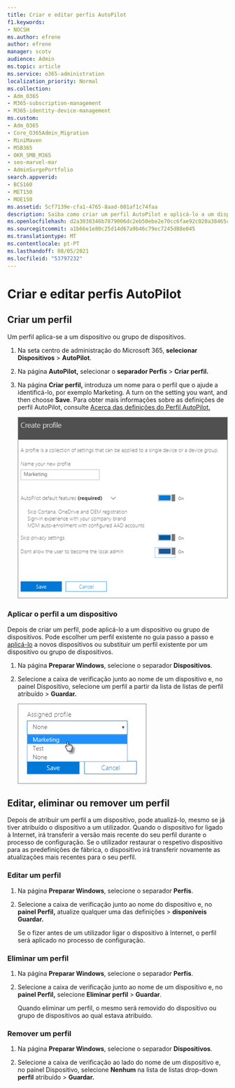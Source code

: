 ```yaml
---
title: Criar e editar perfis AutoPilot
f1.keywords:
- NOCSH
ms.author: efrene
author: efrene
manager: scotv
audience: Admin
ms.topic: article
ms.service: o365-administration
localization_priority: Normal
ms.collection:
- Adm_O365
- M365-subscription-management
- M365-identity-device-management
ms.custom:
- Adm_O365
- Core_O365Admin_Migration
- MiniMaven
- MSB365
- OKR_SMB_M365
- seo-marvel-mar
- AdminSurgePortfolio
search.appverid:
- BCS160
- MET150
- MOE150
ms.assetid: 5cf7139e-cfa1-4765-8aad-001af1c74faa
description: Saiba como criar um perfil AutoPilot e aplicá-lo a um dispositivo, bem como editar ou eliminar um perfil ou remover um perfil de um dispositivo.
ms.openlocfilehash: d2a3038346b7879006dc2eb50ebe2e70cc6fae92c020a38465cec9d468c638b2
ms.sourcegitcommit: a1b66e1e80c25d14d67a9b46c79ec7245d88e045
ms.translationtype: MT
ms.contentlocale: pt-PT
ms.lasthandoff: 08/05/2021
ms.locfileid: "53797232"
---
```

# <a name="create-and-edit-autopilot-profiles"></a>Criar e editar perfis AutoPilot

## <a name="create-a-profile"></a>Criar um perfil

Um perfil aplica-se a um dispositivo ou grupo de dispositivos.
  
1. Na seta centro de administração do Microsoft 365, **selecionar Dispositivos** \> **AutoPilot**.
  
2. Na página **AutoPilot,** selecionar o **separador Perfis** \> **Criar perfil.**
    
3. Na página **Criar perfil,** introduza um nome para o perfil que o ajude a identificá-lo, por exemplo Marketing. A turn on the setting you want, and then choose **Save**. Para obter mais informações sobre as definições de perfil AutoPilot, consulte [Acerca das definições do Perfil AutoPilot.](autopilot-profile-settings.md)
    
    ![Enter name and turn on settings in the Create profile panel.](../media/63b5a00d-6a5d-48d0-9557-e7531e80702a.png)
  
### <a name="apply-profile-to-a-device"></a>Aplicar o perfil a um dispositivo

Depois de criar um perfil, pode aplicá-lo a um dispositivo ou grupo de dispositivos. Pode escolher um perfil existente no guia passo a passo e [aplicá-lo](add-autopilot-devices-and-profile.md) a novos dispositivos ou substituir um perfil existente por um dispositivo ou grupo de dispositivos. 
  
1. Na página **Preparar Windows**, selecione o separador **Dispositivos**. 
    
2. Selecione a caixa de verificação junto  ao nome de um  dispositivo e, no painel Dispositivo, selecione um perfil a partir da lista de listas de perfil atribuído \> **Guardar.**
    
    ![In the Device panel, select an Assigned profile to apply it.](../media/ed0ce33f-9241-4403-a5de-2dddffdc6fb9.png)
  
## <a name="edit-delete-or-remove-a-profile"></a>Editar, eliminar ou remover um perfil

Depois de atribuir um perfil a um dispositivo, pode atualizá-lo, mesmo se já tiver atribuído o dispositivo a um utilizador. Quando o dispositivo for ligado à Internet, irá transferir a versão mais recente do seu perfil durante o processo de configuração. Se o utilizador restaurar o respetivo dispositivo para as predefinições de fábrica, o dispositivo irá transferir novamente as atualizações mais recentes para o seu perfil. 
  
### <a name="edit-a-profile"></a>Editar um perfil

1. Na página **Preparar Windows**, selecione o separador **Perfis**. 
    
2. Selecione a caixa de verificação junto ao nome do dispositivo e, no **painel Perfil,** atualize qualquer uma das definições \> **disponíveis Guardar.**
    
    Se o fizer antes de um utilizador ligar o dispositivo à Internet, o perfil será aplicado no processo de configuração.
    
### <a name="delete-a-profile"></a>Eliminar um perfil

1. Na página **Preparar Windows**, selecione o separador **Perfis**. 
    
2. Selecione a caixa de verificação junto ao nome de um dispositivo e, no **painel Perfil,** selecione **Eliminar perfil** \> **Guardar**.
    
    Quando eliminar um perfil, o mesmo será removido do dispositivo ou grupo de dispositivos ao qual estava atribuído.
    
### <a name="remove-a-profile"></a>Remover um perfil

1. Na página **Preparar Windows**, selecione o separador **Dispositivos**. 
    
2. Selecione a caixa de verificação ao  lado do nome de um dispositivo e, no painel Dispositivo, selecione **Nenhum** na lista de listas drop-down **perfil** atribuído \> **Guardar.**
    
